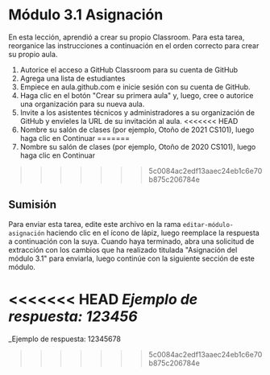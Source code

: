 # Módulo 3.1 Asignación

En esta lección, aprendió a crear su propio Classroom. Para esta tarea, reorganice las instrucciones a continuación en el orden correcto para crear su propio aula.
1. Autorice el acceso a GitHub Classroom para su cuenta de GitHub
2. Agrega una lista de estudiantes
3. Empiece en aula.github.com e inicie sesión con su cuenta de GitHub.
4. Haga clic en el botón "Crear su primera aula" y, luego, cree o autorice una organización para su nueva aula.
5. Invite a los asistentes técnicos y administradores a su organización de GitHub y envíeles la URL de su invitación al aula.
<<<<<<< HEAD
6. Nombre su salón de clases (por ejemplo, Otoño de 2021 CS101), luego haga clic en Continuar
=======
6. Nombre su salón de clases (por ejemplo, Otoño de 2020 CS101), luego haga clic en Continuar
>>>>>>> 5c0084ac2edf13aaec24eb1c6e70b875c206784e

## Sumisión

Para enviar esta tarea, edite este archivo en la rama `editar-módulo-asignación` haciendo clic en el ícono de lápiz, luego reemplace la respuesta a continuación con la suya. Cuando haya terminado, abra una solicitud de extracción con los cambios que ha realizado titulada "Asignación del módulo 3.1" para enviarla, luego continúe con la siguiente sección de este módulo.

<<<<<<< HEAD
_Ejemplo de respuesta: 123456_
=======
_Ejemplo de respuesta: 12345678
>>>>>>> 5c0084ac2edf13aaec24eb1c6e70b875c206784e
